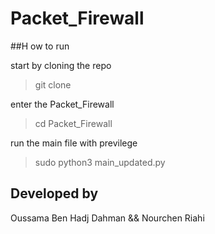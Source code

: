 # Packet_Firewall

##H ow to run

start by cloning the repo

> git clone

enter the Packet_Firewall

> cd Packet_Firewall

run the main file with previlege 

> sudo python3  main_updated.py



## Developed by 
Oussama Ben Hadj Dahman && Nourchen Riahi

